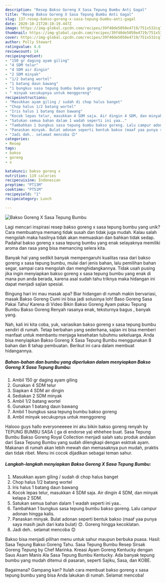 ```yaml
---
description: "Resep Bakso Goreng X Sasa Tepung Bumbu Anti Gagal"
title: "Resep Bakso Goreng X Sasa Tepung Bumbu Anti Gagal"
slug: 137-resep-bakso-goreng-x-sasa-tepung-bumbu-anti-gagal
date: 2020-10-21T20:10:19.447Z
image: https://img-global.cpcdn.com/recipes/39f40de5050e4719/751x532cq70/bakso-goreng-x-sasa-tepung-bumbu-foto-resep-utama.jpg
thumbnail: https://img-global.cpcdn.com/recipes/39f40de5050e4719/751x532cq70/bakso-goreng-x-sasa-tepung-bumbu-foto-resep-utama.jpg
cover: https://img-global.cpcdn.com/recipes/39f40de5050e4719/751x532cq70/bakso-goreng-x-sasa-tepung-bumbu-foto-resep-utama.jpg
author: Polly Stewart
ratingvalue: 4.6
reviewcount: 14
recipeingredient:
- "150 gr daging ayam giling"
- "4 SDM telur"
- "4 SDM air dingin"
- "2 SDM minyak"
- "1/2 batang wortel"
- "1 batang daun bawang"
- "1 bungkus sasa tepung bumbu bakso goreng"
- " minyak secukupnya untuk menggoreng"
recipeinstructions:
- "Masukkan ayam giling / sudah di chop halus banget"
- "Chop halus 1/2 batang wortel"
- "Iris halus 1 batang daun bawang"
- "Kocok lepas telur, masukkan 4 SDM saja. Air dingin 4 SDM, dan minyak kelapa 2 SDM."
- "Satukan semua bahan dalam 1 wadah seperti ini yaa.."
- "Tambahkan 1 bungkus sasa tepung bumbu bakso goreng. Lalu campur adonan hingga kalis."
- "Panaskan minyak. Bulat adonan seperti bentuk bakso (maaf yaa punya saya masih jauh dari kata bulat) 😊. Goreng hingga kecoklatan."
- "Jadi deh.. selamat mencoba 😊"
categories:
- Resep
tags:
- bakso
- goreng
- x

katakunci: bakso goreng x 
nutrition: 119 calories
recipecuisine: Indonesian
preptime: "PT13M"
cooktime: "PT51M"
recipeyield: "1"
recipecategory: Lunch

---
```



![Bakso Goreng X Sasa Tepung Bumbu](https://img-global.cpcdn.com/recipes/39f40de5050e4719/751x532cq70/bakso-goreng-x-sasa-tepung-bumbu-foto-resep-utama.jpg)

Lagi mencari inspirasi resep bakso goreng x sasa tepung bumbu yang unik? Cara membuatnya memang tidak susah dan tidak juga mudah. Kalau salah mengolah maka hasilnya tidak akan memuaskan dan bahkan tidak sedap. Padahal bakso goreng x sasa tepung bumbu yang enak selayaknya memiliki aroma dan rasa yang bisa memancing selera kita.

Banyak hal yang sedikit banyak mempengaruhi kualitas rasa dari bakso goreng x sasa tepung bumbu, mulai dari jenis bahan, lalu pemilihan bahan segar, sampai cara mengolah dan menghidangkannya. Tidak usah pusing jika ingin menyiapkan bakso goreng x sasa tepung bumbu yang enak di mana pun anda berada, karena asal sudah tahu triknya maka hidangan ini dapat menjadi sajian spesial.

Bingung hari ini mau masak apa? Biar hidangan di rumah makin bervariasi, masak Bakso Goreng Cumi ini bisa jadi solusinya loh! Baso Goreng Sasa Pakai Tahu/ Karena di Video Bikin Bakso Goreng Ayam pakau Tepung Bumbu Bakso Goreng Renyah rasanya enak, teksturnya bagus , banyak yang.


Nah, kali ini kita coba, yuk, variasikan bakso goreng x sasa tepung bumbu sendiri di rumah. Tetap berbahan yang sederhana, sajian ini bisa memberi manfaat untuk membantu menjaga kesehatan tubuhmu sekeluarga. Anda bisa menyiapkan Bakso Goreng X Sasa Tepung Bumbu menggunakan 8 bahan dan 8 tahap pembuatan. Berikut ini cara dalam membuat hidangannya.

<!--inarticleads1-->

##### Bahan-bahan dan bumbu yang diperlukan dalam menyiapkan Bakso Goreng X Sasa Tepung Bumbu:

1. Ambil 150 gr daging ayam giling
1. Gunakan 4 SDM telur
1. Siapkan 4 SDM air dingin
1. Sediakan 2 SDM minyak
1. Ambil 1/2 batang wortel
1. Gunakan 1 batang daun bawang
1. Ambil 1 bungkus sasa tepung bumbu bakso goreng
1. Ambil  minyak secukupnya untuk menggoreng


Halooo guys hallo everyoneeeee ini aku bikin bakso goreng renyah by TEPUNG BUMBU SASA ( ga di endorse ya) ehhehee buat. Sasa Tepung Bumbu Bakso Goreng Royal Collection menjadi salah satu produk andalan dari Sasa Tepung Bumbu yang sudah dilengkapi dengan esktrak ayam. Makanan di rumah akan lebih mewah dan memasaknya pun mudah, praktis dan tidak ribet. Menu ini cocok dijadikan sebagai teman sahur. 

<!--inarticleads2-->

##### Langkah-langkah menyiapkan Bakso Goreng X Sasa Tepung Bumbu:

1. Masukkan ayam giling / sudah di chop halus banget
1. Chop halus 1/2 batang wortel
1. Iris halus 1 batang daun bawang
1. Kocok lepas telur, masukkan 4 SDM saja. Air dingin 4 SDM, dan minyak kelapa 2 SDM.
1. Satukan semua bahan dalam 1 wadah seperti ini yaa..
1. Tambahkan 1 bungkus sasa tepung bumbu bakso goreng. Lalu campur adonan hingga kalis.
1. Panaskan minyak. Bulat adonan seperti bentuk bakso (maaf yaa punya saya masih jauh dari kata bulat) 😊. Goreng hingga kecoklatan.
1. Jadi deh.. selamat mencoba 😊


Bakso bisa menjadi pilihan menu untuk sahur maupun berbuka puasa. Hasil: Sasa Tepung Bakso Goreng Tahu. Sasa Tepung Bumbu Resep Sirsak Goreng Tepung by Chef Marinka. Kreasi Ayam Goreng Kentucky dengan Saus Asam Manis Ala Sasa Tepung Bumbu Kentucky. Ada banyak tepung bumbu yang mudah ditemui di pasaran, seperti Sajiku, Sasa, dan KOBE. 

Bagaimana? Gampang kan? Itulah cara membuat bakso goreng x sasa tepung bumbu yang bisa Anda lakukan di rumah. Selamat mencoba!

